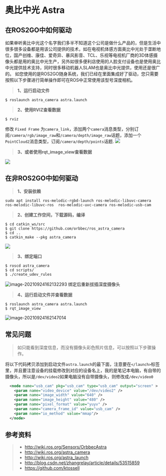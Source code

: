 # 奥比中光 Astra

##  **在ROS2GO中如何驱动**
如果单听奥比中光这个名字我们多半不知道这个公司是做什么产品的，但是生活中很多很多设备都是用该公司提供的技术，如在电视机体感方面奥比中光处于垄断地位，国产创维、康佳、爱奇异、暴风影音、TCL、乐视等电视机厂商的3D体感摄像头都是用的奥比中光生产，另外如很多便利店使用的人脸支付设备也是使用奥比中光提供技术支持，同时很多移动机器人SLAM也是奥比中光提供，使用还是很广的。
如您使用的是ROS2GO随身系统，我们已经在里面集成好了驱动，您只需要按照以下步骤进行简单操作即可在ROS中正常使用该型号深度相机。
> **1、运行启动文件**

```shell
$ roslaunch astra_camera astra.launch 
```
>  **2、使用RVIZ查看数据**
```shell
$ rviz 
```
修改  `Fixed Frame` 为`camera_link`，添加两个`camera`消息类型，分别订阅`/camera/rgb/image_raw`和`/camera/depth/image_raw`话题，添加一个`PointCloud2`消息类型，订阅`/camera/depth/points`话题.
![](https://tianbot-pic.oss-cn-beijing.aliyuncs.com/tianbot/202109241620822.webp)

>   **3、或者使用rqt_image_view查看数据**

![](https://tianbot-pic.oss-cn-beijing.aliyuncs.com/tianbot/202109241943738.webp)

##  **在非ROS2GO中如何驱动**

> **1、安装依赖**

```
sudo apt install ros-melodic-rgbd-launch ros-melodic-libuvc-camera ros-melodic-libuvc-ros  ros-melodic-uvc-camera ros-melodic-usb-cam
```
>  **2、创建工作空间，下载源码，编译**

```shell
$ cd catkin_ws/src
$ git clone https://github.com/orbbec/ros_astra_camera
$ cd ..
$ catkin_make --pkg astra_camera
```
![](https://tianbot-pic.oss-cn-beijing.aliyuncs.com/tianbot/202109241621650.webp)

>  **3、绑定端口**

```shell
$ roscd astra_camera
$ cd scripts/
$ ./create_udev_rules
```
![image-20210924162132293](https://tianbot-pic.oss-cn-beijing.aliyuncs.com/tianbot/202109241621477.webp)
绑定后重新拔插深度摄像头

>  **4、运行启动文件并查看数据**

```shell
$ roslaunch astra_camera astra.launch
$ rqt_image_view
```
![image-20210924162147014](https://tianbot-pic.oss-cn-beijing.aliyuncs.com/tianbot/202109241621279.webp)


## **常见问题**
> 如只能看到深度信息，而没有摄像头彩色照片信息，可以按照以下步骤操作。

将以下代码拷贝添加到启动文件`astra.launch`的最下面，注意要在`</launch>`标签里，并且要注意设备的挂载修改到对应的设备名上，我的是笔记本电脑，有自带的摄像头，所以是`/dev/video2`如果电脑没有自带摄像头，则修改成`/dev/video0`
```xml
  <node name="usb_cam" pkg="usb_cam" type="usb_cam" output="screen" >
    <param name="video_device" value="/dev/video2" />
    <param name="image_width" value="640" />
    <param name="image_height" value="480" />
    <param name="pixel_format" value="yuyv" />
    <param name="camera_frame_id" value="usb_cam" />
    <param name="io_method" value="mmap"/>
  </node>
```
##  **参考资料**
>*   http://wiki.ros.org/Sensors/OrbbecAstra
>*   http://wiki.ros.org/astra_camera
>*   http://wiki.ros.org/astra_launch
>*   http://blog.csdn.net/zhangrelay/article/details/53515859
>*   https://github.com/ktossell